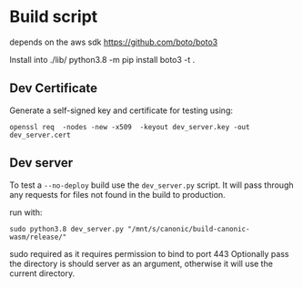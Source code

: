 # Build script
depends on the aws sdk https://github.com/boto/boto3

Install into ./lib/
python3.8 -m pip install boto3 -t .

## Dev Certificate
Generate a self-signed key and certificate for testing using:
```
openssl req  -nodes -new -x509  -keyout dev_server.key -out dev_server.cert
```

## Dev server
To test a `--no-deploy` build use the `dev_server.py` script. It  will pass through any requests for files not found in 
the build to production.

run with:
```
sudo python3.8 dev_server.py "/mnt/s/canonic/build-canonic-wasm/release/"
```

sudo required as it requires permission to bind to port 443 Optionally pass the directory is should server as an 
argument, otherwise it will use the current directory.